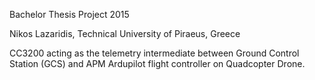 Bachelor Thesis Project 2015

Nikos Lazaridis, Technical University of Piraeus, Greece

CC3200 acting as the telemetry intermediate between Ground Control Station (GCS) and APM Ardupilot flight controller on Quadcopter Drone.
